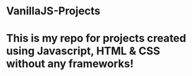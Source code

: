 # VanillaJS-Projects

# This is my repo for projects created using Javascript, HTML & CSS without any frameworks!
